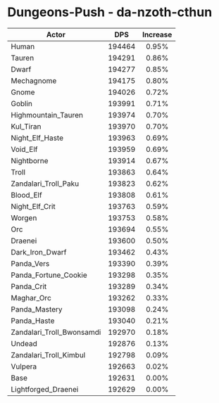 # Dungeons-Push - da-nzoth-cthun
| Actor | DPS | Increase |
|---|:---:|:---:|
|Human|194464|0.95%|
|Tauren|194291|0.86%|
|Dwarf|194277|0.85%|
|Mechagnome|194175|0.80%|
|Gnome|194026|0.72%|
|Goblin|193991|0.71%|
|Highmountain_Tauren|193974|0.70%|
|Kul_Tiran|193970|0.70%|
|Night_Elf_Haste|193963|0.69%|
|Void_Elf|193959|0.69%|
|Nightborne|193914|0.67%|
|Troll|193863|0.64%|
|Zandalari_Troll_Paku|193823|0.62%|
|Blood_Elf|193808|0.61%|
|Night_Elf_Crit|193763|0.59%|
|Worgen|193753|0.58%|
|Orc|193694|0.55%|
|Draenei|193600|0.50%|
|Dark_Iron_Dwarf|193462|0.43%|
|Panda_Vers|193390|0.39%|
|Panda_Fortune_Cookie|193298|0.35%|
|Panda_Crit|193289|0.34%|
|Maghar_Orc|193262|0.33%|
|Panda_Mastery|193098|0.24%|
|Panda_Haste|193040|0.21%|
|Zandalari_Troll_Bwonsamdi|192970|0.18%|
|Undead|192876|0.13%|
|Zandalari_Troll_Kimbul|192798|0.09%|
|Vulpera|192663|0.02%|
|Base|192631|0.00%|
|Lightforged_Draenei|192629|0.00%|
